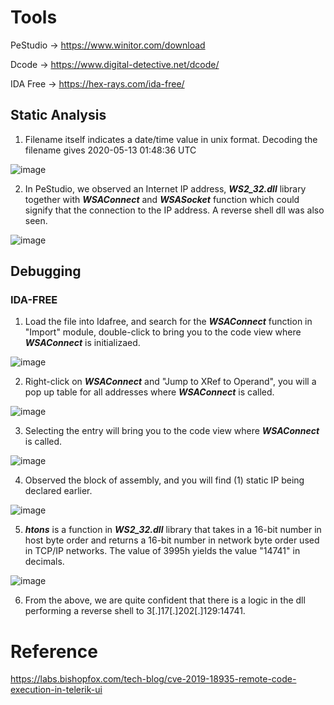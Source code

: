 # Tools
PeStudio -> https://www.winitor.com/download

Dcode -> https://www.digital-detective.net/dcode/

IDA Free -> https://hex-rays.com/ida-free/

## Static Analysis
1. Filename itself indicates a date/time value in unix format. Decoding the filename gives 2020-05-13 01:48:36 UTC

![image](https://user-images.githubusercontent.com/87561308/126115720-54e9a1f7-98d9-44ce-b682-a37e26acc047.png)

2. In PeStudio, we observed an Internet IP address, **_WS2_32.dll_** library together with **_WSAConnect_** and **_WSASocket_** function which could signify that the connection to the IP address. A reverse shell dll was also seen.

![image](https://user-images.githubusercontent.com/87561308/126121507-25db12a4-91db-4015-81f4-aa04d05ac436.png)

## Debugging

### IDA-FREE
1. Load the file into Idafree, and search for the **_WSAConnect_** function in "Import" module, double-click to bring you to the code view where **_WSAConnect_** is initializaed.

![image](https://user-images.githubusercontent.com/87561308/126118539-81c2a0db-3110-4496-8722-64d537cc7578.png)

2. Right-click on **_WSAConnect_** and "Jump to XRef to Operand", you will a pop up table for all addresses where **_WSAConnect_** is called.

![image](https://user-images.githubusercontent.com/87561308/126120733-9070a881-0464-468d-b101-e1cac609323b.png)

3. Selecting the entry will bring you to the code view where **_WSAConnect_** is called.

![image](https://user-images.githubusercontent.com/87561308/126118373-76e08310-0385-4135-8b90-0f13c8fde5a9.png)

4. Observed the block of assembly, and you will find (1) static IP being declared earlier.

![image](https://user-images.githubusercontent.com/87561308/126118047-43ce7e9d-a930-42fe-af8b-33cf0ecf9c5a.png)

5. **_htons_** is a function in **_WS2_32.dll_** library that takes in a 16-bit number in host byte order and returns a 16-bit number in network byte order used in TCP/IP networks. The value of 3995h yields the value "14741" in decimals.

![image](https://user-images.githubusercontent.com/87561308/126116840-c9e17c09-e24f-41d2-b493-0aead2e148f7.png)

6. From the above, we are quite confident that there is a logic in the dll performing a reverse shell to 3[.]17[.]202[.]129:14741.

# Reference
https://labs.bishopfox.com/tech-blog/cve-2019-18935-remote-code-execution-in-telerik-ui

